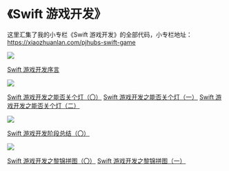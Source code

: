 # 《Swift 游戏开发》

这里汇集了我的小专栏《Swift 游戏开发》的全部代码，小专栏地址：https://xiaozhuanlan.com/pjhubs-swift-game

![](https://images.xiaozhuanlan.com/photo/2019/4305214109ad56a7bbc8ed9e66c2bbf6.png)

[Swift 游戏开发序言](https://xiaozhuanlan.com/topic/9704163285)

![](https://images.xiaozhuanlan.com/photo/2019/22c830968d31df2249696119aa63d2db.png)

[Swift 游戏开发之能否关个灯（〇）](https://xiaozhuanlan.com/topic/9806127435)
[Swift 游戏开发之能否关个灯（一）](https://xiaozhuanlan.com/topic/2564017938)
[Swift 游戏开发之能否关个灯（二）](https://xiaozhuanlan.com/topic/8654723190)

![](https://images.xiaozhuanlan.com/photo/2019/a0dd4d112c81e08d47c1822a7a9888d0.png)

[Swift 游戏开发阶段总结（〇）](https://xiaozhuanlan.com/topic/7942150836)

![](https://images.xiaozhuanlan.com/photo/2019/d8805030d828cae0c691121d3d3c5ccb.png)

[Swift 游戏开发之黎锦拼图（〇）](https://xiaozhuanlan.com/topic/8079642315)
[Swift 游戏开发之黎锦拼图（一）](https://xiaozhuanlan.com/topic/0312569847)

